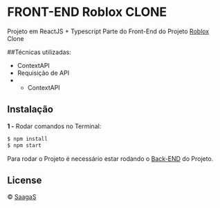 # FRONT-END Roblox CLONE

Projeto em ReactJS + Typescript
Parte do Front-End do Projeto [Roblox](https://www.roblox.com/) Clone

##Técnicas utilizadas:

- ContextAPI
- Requisição de API
- - ContextAPI

## Instalação

**1 -** Rodar comandos no Terminal:
```sh
$ npm install
$ npm start
```
Para rodar o Projeto é necessário estar rodando o [Back-END](https://github.com/SaagaS0/nodejs-Roblox-CLONE/) do Projeto.

## License
© [SaagaS](https://github.com/SaagaS0)
